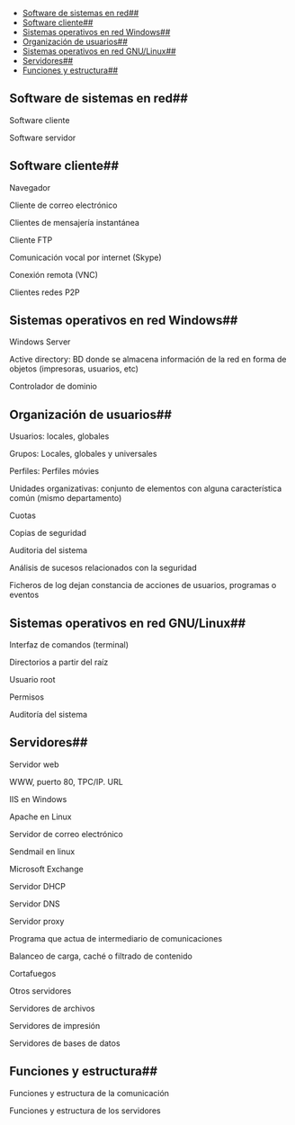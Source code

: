 
- [Software de sistemas en red##](#software-de-sistemas-en-red)
- [Software cliente##](#software-cliente)
- [Sistemas operativos en red Windows##](#sistemas-operativos-en-red-windows)
- [Organización de usuarios##](#organizaci%C3%B3n-de-usuarios)
- [Sistemas operativos en red GNU/Linux##](#sistemas-operativos-en-red-gnulinux)
- [Servidores##](#servidores)
- [Funciones y estructura##](#funciones-y-estructura)

## Software de sistemas en red## 

Software cliente

Software servidor

## Software cliente## 

Navegador

Cliente de correo electrónico

Clientes de mensajería instantánea

Cliente FTP

Comunicación vocal por internet (Skype)

Conexión remota (VNC)

Clientes redes P2P

## Sistemas operativos en red Windows## 

Windows Server

Active directory: BD donde se almacena información de la red en forma de
objetos (impresoras, usuarios, etc)

Controlador de dominio

## Organización de usuarios## 

Usuarios: locales, globales

Grupos: Locales, globales y universales

Perfiles: Perfiles móvies

Unidades organizativas: conjunto de elementos con alguna característica
común (mismo departamento)

Cuotas

Copias de seguridad

Auditoria del sistema

Análisis de sucesos relacionados con la seguridad

Ficheros de log dejan constancia de acciones de usuarios, programas o
eventos

## Sistemas operativos en red GNU/Linux## 

Interfaz de comandos (terminal)

Directorios a partir del raíz

Usuario root

Permisos

Auditoría del sistema

## Servidores## 

Servidor web

WWW, puerto 80, TPC/IP. URL

IIS en Windows

Apache en Linux

Servidor de correo electrónico

Sendmail en linux

Microsoft Exchange

Servidor DHCP

Servidor DNS

Servidor proxy

Programa que actua de intermediario de comunicaciones

Balanceo de carga, caché o filtrado de contenido

Cortafuegos

Otros servidores

Servidores de archivos

Servidores de impresión

Servidores de bases de datos

## Funciones y estructura## 

Funciones y estructura de la comunicación

Funciones y estructura de los servidores
